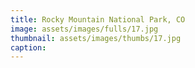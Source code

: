 ```yaml
---
title: Rocky Mountain National Park, CO
image: assets/images/fulls/17.jpg
thumbnail: assets/images/thumbs/17.jpg
caption: 
---
```


